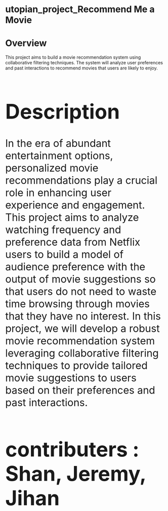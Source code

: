 # utopian_project_Recommend Me a Movie
# Overview
This project aims to build a movie recommendation system using collaborative filtering techniques. The system will analyze user preferences and past interactions to recommend movies that users are likely to enjoy. <font size="6">

  
# Description
In the era of abundant entertainment options, personalized movie recommendations play a crucial role in enhancing user experience and engagement. This project aims to analyze watching frequency and preference data from Netflix users to build a model of audience preference with the output of movie suggestions so that users do not need to waste time browsing through movies that they have no interest. In this project, we will develop a robust movie recommendation system leveraging collaborative filtering techniques to provide tailored movie suggestions to users based on their preferences and past interactions.



# contributers : Shan, Jeremy, Jihan
